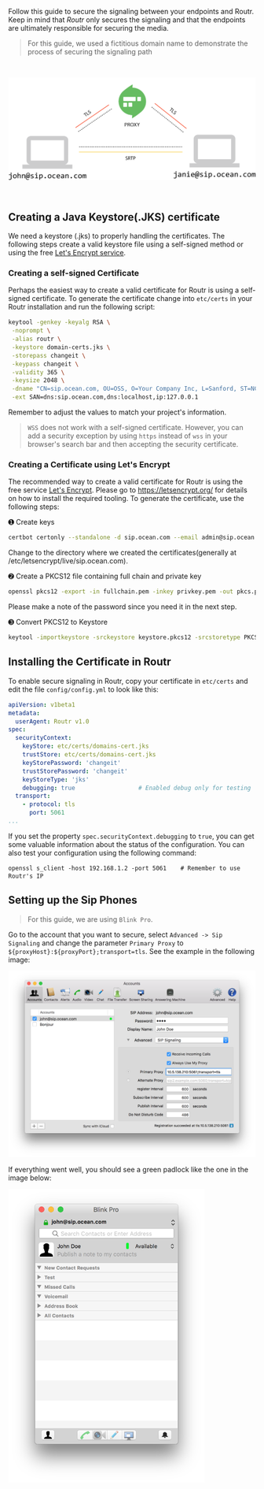 Follow this guide to secure the signaling between your endpoints and Routr. Keep in mind that *Routr* only secures the signaling and that the endpoints are ultimately responsible for securing the media.

> For this guide, we used a fictitious domain name to demonstrate the process of securing the signaling path

<img src="/docs/assets/images/secure_signaling.png" width=600 vspace=30>

## Creating a Java Keystore(.JKS) certificate

We need a keystore (.jks) to properly handling the certificates. The following steps create a valid keystore file using a self-signed method or using the free [Let's Encrypt service](https://letsencrypt.org/).

### Creating a self-signed Certificate

Perhaps the easiest way to create a valid certificate for Routr is using a self-signed certificate. To generate the certificate change into `etc/certs` in your Routr installation and run the following script:

```bash
keytool -genkey -keyalg RSA \
 -noprompt \
 -alias routr \
 -keystore domain-certs.jks \
 -storepass changeit \
 -keypass changeit \
 -validity 365 \
 -keysize 2048 \
 -dname "CN=sip.ocean.com, OU=OSS, O=Your Company Inc, L=Sanford, ST=NC, C=US" \
 -ext SAN=dns:sip.ocean.com,dns:localhost,ip:127.0.0.1
```

Remember to adjust the values to match your project's information.

> `WSS` does not work with a self-signed certificate. However, you can add a security exception by using `https` instead of `wss` in your browser's search bar and then accepting the security certificate.

### Creating a Certificate using Let's Encrypt

The recommended way to create a valid certificate for Routr is using the free service [Let's Encrypt](https://letsencrypt.org). Please go to https://letsencrypt.org/ for details on how to install the required tooling. To generate the certificate, use the following steps:

&#10122; Create keys

```bash
certbot certonly --standalone -d sip.ocean.com --email admin@sip.ocean.com
```

Change to the directory where we created the certificates(generally at /etc/letsencrypt/live/sip.ocean.com).

&#10123; Create a PKCS12 file containing full chain and private key

```bash
openssl pkcs12 -export -in fullchain.pem -inkey privkey.pem -out pkcs.p12 -name domains-cert.jks
```

Please make a note of the password since you need it in the next step.

&#10124; Convert PKCS12 to Keystore

```bash
keytool -importkeystore -srckeystore keystore.pkcs12 -srcstoretype PKCS12 -destkeystore domains-cert.jks
```

## Installing the Certificate in Routr

To enable secure signaling in Routr, copy your certificate in `etc/certs` and edit the file `config/config.yml` to look like this:

```yml
apiVersion: v1beta1
metadata:
  userAgent: Routr v1.0
spec:
  securityContext:
    keyStore: etc/certs/domains-cert.jks
    trustStore: etc/certs/domains-cert.jks
    keyStorePassword: 'changeit'
    trustStorePassword: 'changeit'
    keyStoreType: 'jks'
    debugging: true                  # Enabled debug only for testing
  transport:
    - protocol: tls
      port: 5061
...
```

If you set the property `spec.securityContext.debugging`  to `true`, you can get some valuable information about the status of the configuration. You can also test your configuration using the following command:

```
openssl s_client -host 192.168.1.2 -port 5061    # Remember to use Routr's IP
```

## Setting up the Sip Phones

> For this guide, we are using `Blink Pro`.

Go to the account that you want to secure, select `Advanced -> Sip Signaling` and change the parameter `Primary Proxy` to `${proxyHost}:${proxyPort};transport=tls`. See the example in the following image:

<img src="/docs/assets/images/blinkpro_tls_config.png" width=600>

If everything went well, you should see a green padlock like the one in the image below:

<img src="/docs/assets/images/blinkpro_tls_secured.png" width=400>
